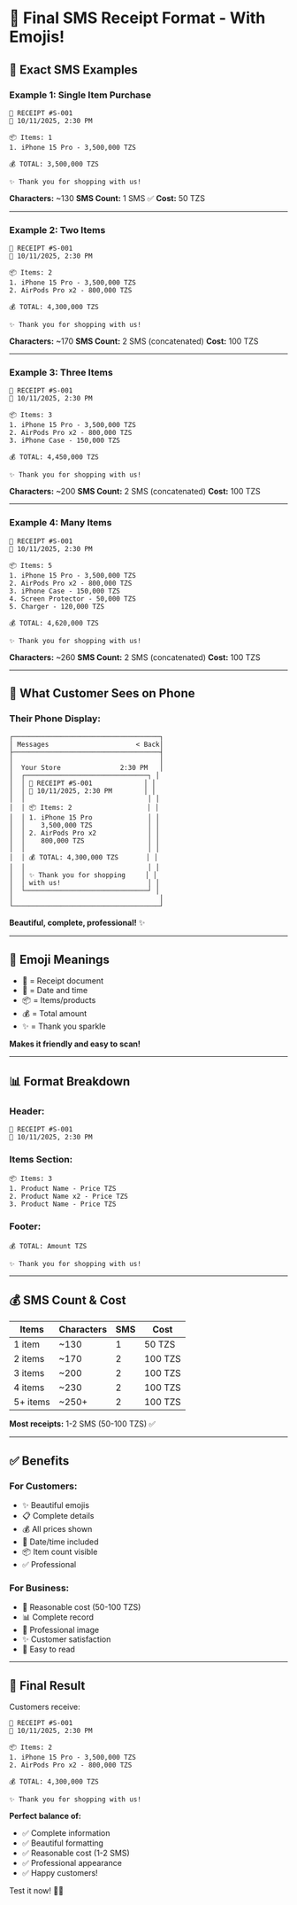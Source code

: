 # 🎉 Final SMS Receipt Format - With Emojis!

## 📱 Exact SMS Examples

### Example 1: Single Item Purchase
```
🧾 RECEIPT #S-001
📅 10/11/2025, 2:30 PM

📦 Items: 1
1. iPhone 15 Pro - 3,500,000 TZS

💰 TOTAL: 3,500,000 TZS

✨ Thank you for shopping with us!
```
**Characters:** ~130
**SMS Count:** 1 SMS ✅
**Cost:** 50 TZS

---

### Example 2: Two Items
```
🧾 RECEIPT #S-001
📅 10/11/2025, 2:30 PM

📦 Items: 2
1. iPhone 15 Pro - 3,500,000 TZS
2. AirPods Pro x2 - 800,000 TZS

💰 TOTAL: 4,300,000 TZS

✨ Thank you for shopping with us!
```
**Characters:** ~170
**SMS Count:** 2 SMS (concatenated)
**Cost:** 100 TZS

---

### Example 3: Three Items
```
🧾 RECEIPT #S-001
📅 10/11/2025, 2:30 PM

📦 Items: 3
1. iPhone 15 Pro - 3,500,000 TZS
2. AirPods Pro x2 - 800,000 TZS
3. iPhone Case - 150,000 TZS

💰 TOTAL: 4,450,000 TZS

✨ Thank you for shopping with us!
```
**Characters:** ~200
**SMS Count:** 2 SMS (concatenated)
**Cost:** 100 TZS

---

### Example 4: Many Items
```
🧾 RECEIPT #S-001
📅 10/11/2025, 2:30 PM

📦 Items: 5
1. iPhone 15 Pro - 3,500,000 TZS
2. AirPods Pro x2 - 800,000 TZS
3. iPhone Case - 150,000 TZS
4. Screen Protector - 50,000 TZS
5. Charger - 120,000 TZS

💰 TOTAL: 4,620,000 TZS

✨ Thank you for shopping with us!
```
**Characters:** ~260
**SMS Count:** 2 SMS (concatenated)
**Cost:** 100 TZS

---

## 📱 What Customer Sees on Phone

### Their Phone Display:
```
┌─────────────────────────────────────┐
│ Messages                      < Back│
├─────────────────────────────────────┤
│                                     │
│  Your Store               2:30 PM   │
│  ┌───────────────────────────────┐ │
│  │ 🧾 RECEIPT #S-001             │ │
│  │ 📅 10/11/2025, 2:30 PM        │ │
│  │                               │ │
│  │ 📦 Items: 2                   │ │
│  │ 1. iPhone 15 Pro              │ │
│  │    3,500,000 TZS              │ │
│  │ 2. AirPods Pro x2             │ │
│  │    800,000 TZS                │ │
│  │                               │ │
│  │ 💰 TOTAL: 4,300,000 TZS       │ │
│  │                               │ │
│  │ ✨ Thank you for shopping     │ │
│  │ with us!                      │ │
│  └───────────────────────────────┘ │
│                                     │
└─────────────────────────────────────┘
```

**Beautiful, complete, professional!** ✨

---

## 🎨 Emoji Meanings

- 🧾 = Receipt document
- 📅 = Date and time
- 📦 = Items/products
- 💰 = Total amount
- ✨ = Thank you sparkle

**Makes it friendly and easy to scan!**

---

## 📊 Format Breakdown

### Header:
```
🧾 RECEIPT #S-001
📅 10/11/2025, 2:30 PM
```

### Items Section:
```
📦 Items: 3
1. Product Name - Price TZS
2. Product Name x2 - Price TZS
3. Product Name - Price TZS
```

### Footer:
```
💰 TOTAL: Amount TZS

✨ Thank you for shopping with us!
```

---

## 💰 SMS Count & Cost

| Items | Characters | SMS | Cost |
|-------|-----------|-----|------|
| 1 item | ~130 | 1 | 50 TZS |
| 2 items | ~170 | 2 | 100 TZS |
| 3 items | ~200 | 2 | 100 TZS |
| 4 items | ~230 | 2 | 100 TZS |
| 5+ items | ~250+ | 2 | 100 TZS |

**Most receipts:** 1-2 SMS (50-100 TZS) ✅

---

## ✅ Benefits

### For Customers:
- ✨ Beautiful emojis
- 📋 Complete details
- 💰 All prices shown
- 📅 Date/time included
- 📦 Item count visible
- ✅ Professional

### For Business:
- 💸 Reasonable cost (50-100 TZS)
- 📊 Complete record
- 🎨 Professional image
- ✨ Customer satisfaction
- 📱 Easy to read

---

## 🎊 Final Result

Customers receive:
```
🧾 RECEIPT #S-001
📅 10/11/2025, 2:30 PM

📦 Items: 2
1. iPhone 15 Pro - 3,500,000 TZS
2. AirPods Pro x2 - 800,000 TZS

💰 TOTAL: 4,300,000 TZS

✨ Thank you for shopping with us!
```

**Perfect balance of:**
- ✅ Complete information
- ✅ Beautiful formatting
- ✅ Reasonable cost (1-2 SMS)
- ✅ Professional appearance
- ✅ Happy customers!

Test it now! 📱✨

